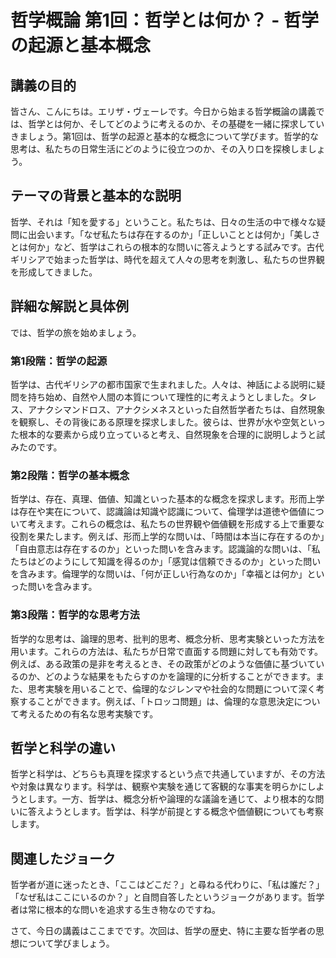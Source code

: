 # 哲学概論 第1回：哲学とは何か？ - 哲学の起源と基本概念

## 講義の目的

皆さん、こんにちは。エリザ・ヴェーレです。今日から始まる哲学概論の講義では、哲学とは何か、そしてどのように考えるのか、その基礎を一緒に探求していきましょう。第1回は、哲学の起源と基本的な概念について学びます。哲学的な思考は、私たちの日常生活にどのように役立つのか、その入り口を探検しましょう。

## テーマの背景と基本的な説明

哲学、それは「知を愛する」ということ。私たちは、日々の生活の中で様々な疑問に出会います。「なぜ私たちは存在するのか」「正しいこととは何か」「美しさとは何か」など、哲学はこれらの根本的な問いに答えようとする試みです。古代ギリシアで始まった哲学は、時代を超えて人々の思考を刺激し、私たちの世界観を形成してきました。

## 詳細な解説と具体例

では、哲学の旅を始めましょう。

### 第1段階：哲学の起源

哲学は、古代ギリシアの都市国家で生まれました。人々は、神話による説明に疑問を持ち始め、自然や人間の本質について理性的に考えようとしました。タレス、アナクシマンドロス、アナクシメネスといった自然哲学者たちは、自然現象を観察し、その背後にある原理を探求しました。彼らは、世界が水や空気といった根本的な要素から成り立っていると考え、自然現象を合理的に説明しようと試みたのです。

### 第2段階：哲学の基本概念

哲学は、存在、真理、価値、知識といった基本的な概念を探求します。形而上学は存在や実在について、認識論は知識や認識について、倫理学は道徳や価値について考えます。これらの概念は、私たちの世界観や価値観を形成する上で重要な役割を果たします。例えば、形而上学的な問いは、「時間は本当に存在するのか」「自由意志は存在するのか」といった問いを含みます。認識論的な問いは、「私たちはどのようにして知識を得るのか」「感覚は信頼できるのか」といった問いを含みます。倫理学的な問いは、「何が正しい行為なのか」「幸福とは何か」といった問いを含みます。

### 第3段階：哲学的な思考方法

哲学的な思考は、論理的思考、批判的思考、概念分析、思考実験といった方法を用います。これらの方法は、私たちが日常で直面する問題に対しても有効です。例えば、ある政策の是非を考えるとき、その政策がどのような価値に基づいているのか、どのような結果をもたらすのかを論理的に分析することができます。また、思考実験を用いることで、倫理的なジレンマや社会的な問題について深く考察することができます。例えば、「トロッコ問題」は、倫理的な意思決定について考えるための有名な思考実験です。

## 哲学と科学の違い

哲学と科学は、どちらも真理を探求するという点で共通していますが、その方法や対象は異なります。科学は、観察や実験を通じて客観的な事実を明らかにしようとします。一方、哲学は、概念分析や論理的な議論を通じて、より根本的な問いに答えようとします。哲学は、科学が前提とする概念や価値観についても考察します。

## 関連したジョーク

哲学者が道に迷ったとき、「ここはどこだ？」と尋ねる代わりに、「私は誰だ？」「なぜ私はここにいるのか？」と自問自答したというジョークがあります。哲学者は常に根本的な問いを追求する生き物なのですね。

さて、今日の講義はここまでです。次回は、哲学の歴史、特に主要な哲学者の思想について学びましょう。
